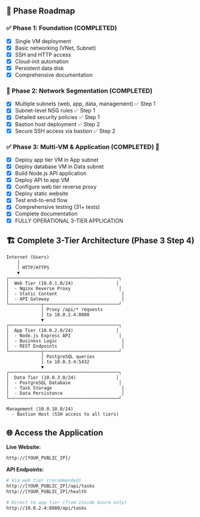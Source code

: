 ## 🎯 Phase Roadmap



### ✅ Phase 1: Foundation (COMPLETED)
- [x] Single VM deployment
- [x] Basic networking (VNet, Subnet)
- [x] SSH and HTTP access
- [x] Cloud-init automation
- [x] Persistent data disk
- [x] Comprehensive documentation

### 🔄 Phase 2: Network Segmentation (COMPLETED)
- [x] Multiple subnets (web, app, data, management) ✅ Step 1
- [x] Subnet-level NSG rules ✅ Step 1
- [x] Detailed security policies ✅ Step 1
- [x] Bastion host deployment ✅ Step 2
- [x] Secure SSH access via bastion ✅ Step 2

### ✅ Phase 3: Multi-VM & Application (COMPLETED) 🎉
- [x] Deploy app tier VM in App subnet
- [x] Deploy database VM in Data subnet
- [x] Build Node.js API application
- [x] Deploy API to app VM
- [x] Configure web tier reverse proxy
- [x] Deploy static website
- [x] Test end-to-end flow
- [x] Comprehensive testing (31+ tests)
- [x] Complete documentation
- [x] FULLY OPERATIONAL 3-TIER APPLICATION

## 🏗️ Complete 3-Tier Architecture (Phase 3 Step 4)
```
Internet (Users)
    │
    │ HTTP/HTTPS
    ▼
┌─────────────────────────────────────────┐
│  Web Tier (10.0.1.0/24)                │
│  - Nginx Reverse Proxy                  │
│  - Static Content                        │
│  - API Gateway                           │
└────────────┬────────────────────────────┘
             │ Proxy /api/* requests
             │ to 10.0.2.4:8080
             ▼
┌─────────────────────────────────────────┐
│  App Tier (10.0.2.0/24)                │
│  - Node.js Express API                  │
│  - Business Logic                        │
│  - REST Endpoints                        │
└────────────┬────────────────────────────┘
             │ PostgreSQL queries
             │ to 10.0.3.4:5432
             ▼
┌─────────────────────────────────────────┐
│  Data Tier (10.0.3.0/24)               │
│  - PostgreSQL Database                  │
│  - Task Storage                          │
│  - Data Persistence                      │
└─────────────────────────────────────────┘

Management (10.0.10.0/24)
  - Bastion Host (SSH access to all tiers)
```

## 🌐 Access the Application

**Live Website:**
```bash
http://[YOUR_PUBLIC_IP]/
```

**API Endpoints:**
```bash
# Via web tier (recommended)
http://[YOUR_PUBLIC_IP]/api/tasks
http://[YOUR_PUBLIC_IP]/health

# Direct to app tier (from inside Azure only)
http://10.0.2.4:8080/api/tasks
```
